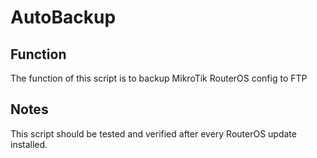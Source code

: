 # AutoBackup

## Function
The function of this script is to backup MikroTik RouterOS config to FTP

## Notes
This script should be tested and verified after every RouterOS update installed.